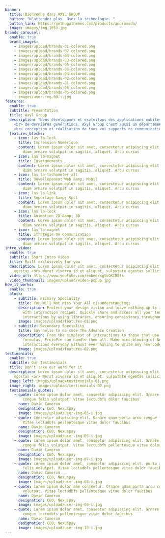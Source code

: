```yaml
---
banner:
  title: Bienvenue dans AXYL GROUP
  button: "N'attendez plus. Osez la technologie. "
  button_link: https://gethugothemes.com/products/andromeda/
  image: images/img_1653.jpg
brands_carousel:
  enable: true
  brand_images:
    - images/upload/brands-01-colored.png
    - images/upload/brands-02-colored.png
    - images/upload/brands-04-colored.png
    - images/upload/brands-03-colored.png
    - images/upload/brands-05-colored.png
    - images/upload/brands-06-colored.png
    - images/upload/brands-04-colored.png
    - images/upload/brands-02-colored.png
    - images/upload/brands-01-colored.png
    - images/upload/brands-06-colored.png
    - images/upload/brands-05-colored.png
    - images/user-img-09-i.jpg
features:
  enable: true
  subtitle: Présentation
  title: Axyl Group
  description: "Nous développons et exploitons des applications mobiles et webs
    <br> de dernières générations. Axyl Group c'est aussi un département com:
    <br> conception et réalisation de tous vos supports de communication."
  features_blocks:
    - icon: las la-lock
      title: Impression Numérique
      content: Lorem ipsum dolor sit amet, consectetur adipiscing elit. Neque enim id
        diam ornare volutpat in sagitis, aliquet. Arcu cursus
    - icon: las la-magnet
      title: Enseignements
      content: Lorem ipsum dolor sit amet, consectetur adipiscing elit. Neque enim id
        diam ornare volutpat in sagitis, aliquet. Arcu cursus
    - icon: las la-tachometer-alt
      title: Dévellopement Web &amp; Mobil
      content: Lorem ipsum dolor sit amet, consectetur adipiscing elit. Neque enim id
        diam ornare volutpat in sagitis, aliquet. Arcu cursus
    - icon: las la-link
      title: Reportage &amp; Spot
      content: Lorem ipsum dolor sit amet, consectetur adipiscing elit. Neque enim id
        diam ornare volutpat in sagitis, aliquet. Arcu cursus
    - icon: las la-lock
      title: Animation 2D &amp; 3D
      content: Lorem ipsum dolor sit amet, consectetur adipiscing elit. Neque enim id
        diam ornare volutpat in sagitis, aliquet. Arcu cursus
    - icon: las la-magnet
      title: Stratégie De Communication
      content: Lorem ipsum dolor sit amet, consectetur adipiscing elit. Neque enim id
        diam ornare volutpat in sagitis, aliquet. Arcu cursus
intro_video:
  enable: true
  subtitle: Short Intro Video
  title: Built exclusively for you
  description: Lorem ipsum dolor sit amet, consectetur adipiscing elit. Morbi
    egestas <br> Werat viverra id et aliquet. vulputate egestas sollicitudin.
  video_url: https://www.youtube.com/embed/xg5bOKCD8fk
  video_thumbnail: images/upload/video-popup.jpg
how_it_works:
  enable: true
  block:
    - subtitle: Primary Speciality
      title: You Will Not miss Your All misunderstandings
      description: Protect your design vision and leave nothing up to interpretation
        with interaction recipes. Quickly share and access all your team members
        interactions by using libraries, ensuring consistency throughout the.
      image: images/upload/features-01.png
    - subtitle: Secondary Speciality
      title: Say hello to no-code The Advance Creation
      description: From the simplest of interactions to those that use Excel-gradeing
        formulas, ProtoPie can handle them all. Make mind-blowing of New
        interactions everyday without ever having to write any new code.
      image: images/upload/features-02.png
testimonials:
  enable: true
  subtitle: Our Testimonials
  title: Don't take our word for it
  description: Lorem ipsum dolor sit amet, consectetur adipiscing elit. Morbi
    egestas <br> Werat viverra id et aliquet. vulputate egestas sollicitudin.
  image_left: images/upload/testimonials-01.png
  image_right: images/upload/testimonials-02.png
  testimonials_quotes:
    - quote: Lorem ipsum dolor amet, conseetur adipiscing elit. Ornare quam porta arcu
        congue felis volutpat. Vitae lectudbfs dolor faucibus
      name: David Cameron
      designation: CEO, Nexuspay
      image: images/upload/user-img-05-i.jpg
    - quote: Conseetur adipiscing elit. Ornare quam porta arcu congue felis volutpat.
        Vitae lectudbfs pellentesque vitae dolor faucibus
      name: David Cameron
      designation: CEO, Nexuspay
      image: images/upload/user-img-06-i.jpg
    - quote: Lorem ipsum dolor amet, conseetur adipiscing elit. Ornare quam porta arcu
        congue felis volutpat. Vitae lectudbfs pellentesque vitae dolor
      name: David Cameron
      designation: CEO, Nexuspay
      image: images/upload/user-img-07-i.jpg
    - quote: Lorem ipsum dolor amet, conseetur adipiscing elit. porta arcu congue
        felis volutpat. Vitae lectudbfs pellentesque vitae dolor faucibus
      name: David Cameron
      designation: CEO, Nexuspay
      image: images/upload/user-img-08-i.jpg
    - quote: Lorem ipsum dolor ame conseetur. Ornare quam porta arcu congue felis
        volutpat. Vitae lectudbfs pellentesque vitae dolor faucibus
      name: David Cameron
      designation: CEO, Nexuspay
      image: images/upload/user-img-09-i.jpg
    - quote: Lorem ipsum dolor amet, conseetur adipiscing elit. Ornare quam porta arcu
        congue lectudbfs pellentesque vitae dolor faucibus
      name: David Cameron
      designation: CEO, Nexuspay
      image: images/upload/user-img-10-i.jpg
---
```


